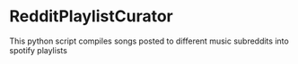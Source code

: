 # RedditPlaylistCurator
This python script compiles songs posted to different music subreddits into spotify playlists
